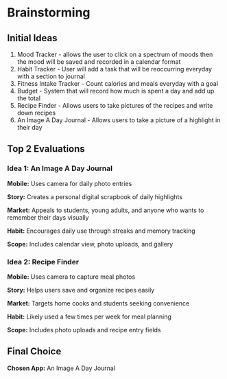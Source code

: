 # Brainstorming

## Initial Ideas
1. Mood Tracker - allows the user to click on a spectrum of moods then the mood will be saved and recorded in a calendar format
2. Habit Tracker - User will add a task that will be reoccurring everyday with a section to journal
3. Fitness Intake Tracker - Count calories and meals everyday with a goal
4. Budget - System that will record how much is spent a day and add up the total
5. Recipe Finder - Allows users to take pictures of the recipes and write down recipes
6. An Image A Day Journal - Allows users to take a picture of a highlight in their day

## Top 2 Evaluations

### Idea 1: An Image A Day Journal
**Mobile:** Uses camera for daily photo entries

**Story:** Creates a personal digital scrapbook of daily highlights

**Market:** Appeals to students, young adults, and anyone who wants to remember their days visually

**Habit:** Encourages daily use through streaks and memory tracking

**Scope:** Includes calendar view, photo uploads, and gallery

### Idea 2: Recipe Finder
**Mobile:** Uses camera to capture meal photos

**Story:** Helps users save and organize recipes easily

**Market:** Targets home cooks and students seeking convenience

**Habit:** Likely used a few times per week for meal planning

**Scope:** Includes photo uploads and recipe entry fields


## Final Choice
**Chosen App:** An Image A Day Journal
